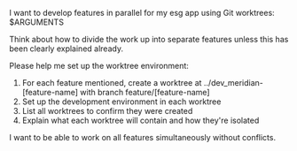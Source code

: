 I want to develop features in parallel for my esg app using Git worktrees: $ARGUMENTS

Think about how to divide the work up into separate features unless this has been 
clearly explained already. 

Please help me set up the worktree environment:
1. For each feature mentioned, create a worktree at ../dev_meridian-[feature-name] 
with branch feature/[feature-name]
2. Set up the development environment in each worktree
3. List all worktrees to confirm they were created
4. Explain what each worktree will contain and how they're isolated

I want to be able to work on all features simultaneously without conflicts.